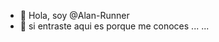 - 👋 Hola, soy @Alan-Runner
- 👀 si entraste aqui es porque me conoces ... ...

<!---
Alan-Runner/Alan-Runner is a ✨ special ✨ repository because its `README.md` (this file) appears on your GitHub profile.
You can click the Preview link to take a look at your changes.
--->
